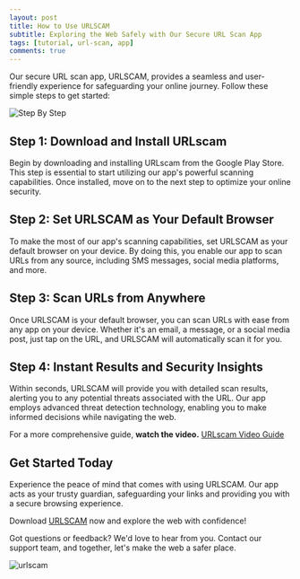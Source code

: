```yaml
---
layout: post
title: How to Use URLSCAM
subtitle: Exploring the Web Safely with Our Secure URL Scan App
tags: [tutorial, url-scan, app]
comments: true
---
```


Our secure URL scan app, URLSCAM, provides a seamless and user-friendly experience for safeguarding your online journey. Follow these simple steps to get started:

![Step By Step](https://github.com/canozal/urlscam-website/assets/47246431/ef014e1f-1982-4d5f-932a-d6e11ff2695d)

## Step 1: Download and Install URLscam

Begin by downloading and installing URLscam from the Google Play Store. This step is essential to start utilizing our app's powerful scanning capabilities. Once installed, move on to the next step to optimize your online security.

## Step 2: Set URLSCAM as Your Default Browser

To make the most of our app's scanning capabilities, set URLSCAM as your default browser on your device. By doing this, you enable our app to scan URLs from any source, including SMS messages, social media platforms, and more.

## Step 3: Scan URLs from Anywhere

Once URLSCAM is your default browser, you can scan URLs with ease from any app on your device. Whether it's an email, a message, or a social media post, just tap on the URL, and URLSCAM will automatically scan it for you.

## Step 4: Instant Results and Security Insights

Within seconds, URLSCAM will provide you with detailed scan results, alerting you to any potential threats associated with the URL. Our app employs advanced threat detection technology, enabling you to make informed decisions while navigating the web.

For a more comprehensive guide, **watch the video.** [URLscam Video Guide](https://www.youtube.com/watch?v=Lv3TWMamdo8)

## Get Started Today

Experience the peace of mind that comes with using URLSCAM. Our app acts as your trusty guardian, safeguarding your links and providing you with a secure browsing experience.

Download [URLSCAM](https://play.google.com/store/apps/details?id=com.urlscam.URLscam) now and explore the web with confidence!

Got questions or feedback? We'd love to hear from you. Contact our support team, and together, let's make the web a safer place.

![urlscam](https://github.com/canozal/urlscam-website/assets/47246431/c100f419-3641-43f6-8837-0d69fceb10a9)







